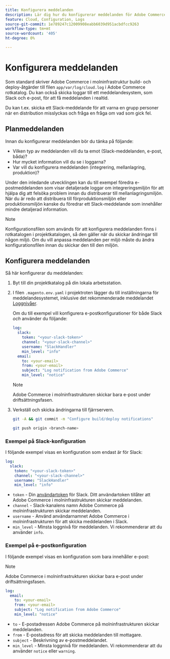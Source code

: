 ```yaml
---
title: Konfigurera meddelanden
description: Lär dig hur du konfigurerar meddelanden för Adobe Commerce i molninfrastrukturmiljöer.
feature: Cloud, Configuration, Logs
source-git-commit: 1e789247c12009908eabb6039d951acbdfcc9263
workflow-type: tm+mt
source-wordcount: '405'
ht-degree: 0%

---
```


# Konfigurera meddelanden

Som standard skriver Adobe Commerce i molninfrastruktur build- och deploy-åtgärder till filen `app/var/log/cloud.log` i Adobe Commerce rotkatalog. Du kan också skicka loggar till ett meddelandesystem, som Slack och e-post, för att få meddelanden i realtid.

Du kan t.ex. skicka ett Slack-meddelande för att varna en grupp personer när en distribution misslyckas och fråga en fråga om vad som gick fel.

## Planmeddelanden

Innan du konfigurerar meddelanden bör du tänka på följande:

- Vilken typ av meddelanden vill du ta emot (Slack-meddelanden, e-post, båda)?
- Hur mycket information vill du se i loggarna?
- Var vill du konfigurera meddelanden (integrering, mellanlagring, produktion)?

Under den inledande utvecklingen kan du till exempel föredra e-postmeddelanden som visar detaljerade loggar om integreringsmiljön för att hjälpa dig att felsöka problem innan du distribuerar till mellanlagringsmiljön. När du är redo att distribuera till förproduktionsmiljön eller produktionsmiljön kanske du föredrar ett Slack-meddelande som innehåller mindre detaljerad information.

>[!NOTE]
>
>Konfigurationsfilen som används för att konfigurera meddelanden finns i rotkatalogen i projektkatalogen, så den gäller när du skickar ändringar till någon miljö. Om du vill anpassa meddelanden per miljö måste du ändra konfigurationsfilen innan du skickar den till den miljön.

## Konfigurera meddelanden

Så här konfigurerar du meddelanden:

1. Byt till din projektkatalog på din lokala arbetsstation.
1. I filen `.magento.env.yaml` i projektroten lägger du till inställningarna för meddelandesystemet, inklusive det rekommenderade meddelandet [Loggnivåer](log-handlers.md#log-levels).

   Om du till exempel vill konfigurera e-postkonfigurationer för både Slack _och_ använder du följande:

   ```yaml
   log:
     slack:
       token: "<your-slack-token>"
       channel: "<your-slack-channel>"
       username: "SlackHandler"
       min_level: "info"
     email:
       to: <your-email>
       from: <your-email>
       subject: "Log notification from Adobe Commerce"
       min_level: "notice"
   ```

   >[!NOTE]
   >
   >Adobe Commerce i molninfrastrukturen skickar bara e-post under driftsättningsfasen.

1. Verkställ och skicka ändringarna till fjärrservern.

   ```bash
   git -A && git commit -m "Configure build/deploy notifications"
   ```

   ```bash
   git push origin <branch-name>
   ```

### Exempel på Slack-konfiguration

I följande exempel visas en konfiguration som endast är för Slack:

```yaml
log:
  slack:
    token: "<your-slack-token>"
    channel: "<your-slack-channel>"
    username: "SlackHandler"
    min_level: "info"
```

- `token` - Din [användartoken](https://api.slack.com/docs/token-types#user) för Slack. Ditt användartoken tillåter att Adobe Commerce i molninfrastrukturen skickar meddelanden.
- `channel` - Slack-kanalens namn Adobe Commerce på molninfrastrukturen skickar meddelanden.
- `username` - Använd användarnamnet Adobe Commerce i molninfrastrukturen för att skicka meddelanden i Slack.
- `min_level` - Minsta loggnivå för meddelanden. Vi rekommenderar att du använder `info`.

### Exempel på e-postkonfiguration

I följande exempel visas en konfiguration som bara innehåller e-post:

>[!NOTE]
>
>Adobe Commerce i molninfrastrukturen skickar bara e-post under driftsättningsfasen.

```yaml
log:
  email:
    to: <your-email>
    from: <your-email>
    subject: "Log notification from Adobe Commerce"
    min_level: "notice"
```

- `to` - E-postadressen Adobe Commerce på molninfrastrukturen skickar meddelanden.
- `from` - E-postadress för att skicka meddelanden till mottagare.
- `subject` - Beskrivning av e-postmeddelandet.
- `min_level` - Minsta loggnivå för meddelanden. Vi rekommenderar att du använder `notice` eller `warning`.
